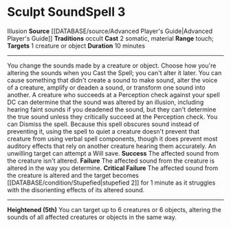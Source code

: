 ﻿---
actions: '[two-actions]'
component:
- Somatic
- Material
duration: 10 minutes
heighten: 5th
heighten_level: 3, 5
id: '714'
level: '3'
name: Sculpt Sound
range: touch
rarity: Common
school: Illusion
source: '[[DATABASE/source/Advanced Player''s Guide|Advanced Player''s Guide]]'
target: 1 creature or object
tradition:
- Occult
trait:
- '[[DATABASE/trait/Illusion|Illusion]]'
type: Spell

---
# Sculpt Sound<span class="item-type">Spell 3</span>

<span class="item-trait">Illusion</span>
**Source** [[DATABASE/source/Advanced Player's Guide|Advanced Player's Guide]] 
**Traditions** occult
**Cast** <span class="action-icon">2</span> somatic, material
**Range** touch; **Targets** 1 creature or object
**Duration** 10 minutes

---
You change the sounds made by a creature or object. Choose how you're altering the sounds when you Cast the Spell; you can't alter it later. You can cause something that didn't create a sound to make sound, alter the voice of a creature, amplify or deaden a sound, or transform one sound into another. A creature who succeeds at a Perception check against your spell DC can determine that the sound was altered by an illusion, including hearing faint sounds if you deadened the sound, but they can't determine the true sound unless they critically succeed at the Perception check. You can Dismiss the spell.
 Because this spell obscures sound instead of preventing it, using the spell to quiet a creature doesn't prevent that creature from using verbal spell components, though it does prevent most auditory effects that rely on another creature hearing them accurately. An unwilling target can attempt a Will save.
**Success** The affected sound from the creature isn't altered.
**Failure** The affected sound from the creature is altered in the way you determine.
**Critical Failure** The affected sound from the creature is altered and the target becomes [[DATABASE/condition/Stupefied|stupefied 2]] for 1 minute as it struggles with the disorienting effects of its altered sound.

---
**Heightened (5th)** You can target up to 6 creatures or 6 objects, altering the sounds of all affected creatures or objects in the same way.